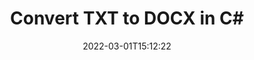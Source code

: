 ---
############################# Static ############################
layout: "auto-gen-conversion"
date: 2022-03-01T15:12:22
draft: false
otherformats: bmp doc docm docx dot dotm dotx epub gif ico jpeg jpg md odt ott pdf png psd rtf tex tif tiff txt xps
breadcrumb: TXT to DOCX in C#

############################# Head ############################
head_title: "TXT to DOCX Converter in C#"
head_description: "Convert TXT to DOCX in .NET using a few lines of code. Use the GroupDocs Document Conversion API to convert over 160 file formats."

############################# Header ############################
title: "Convert TXT to DOCX in C#"
description: "TXT to DOCX conversion with a few lines of .NET code"
bg_image: "https://cms.admin.containerize.com/templates/aspose/App_Themes/V3/images/bg/header1.png"
bg_overlay: false
button:
    enable: true

############################# SubMenu ############################
submenu:
    enable: true

    left:
        img_alt: "GroupDocs.Conversion for .NET"
        image: "https://cms.admin.containerize.com/templates/groupdocs/images/product-logos/90x90-noborder/groupdocs-conversion-net.png"
        product: "GroupDocs.Conversion"
        platform: ".NET"

    

############################# About ############################
about:
    enable: true
    title: "About GroupDocs.Conversion для .NET API"
    content: |
        [GroupDocs.Conversion for .NET](https://products.groupdocs.com/conversion/net/) can be used to convert Microsoft Word, Excel, PowerPoint, PDF, Visio and other formats. GroupDocs.Conversion is a standalone API that is suitable for back-end and internal systems where high performance is required. It does not depend on any software such as Microsoft or Open Office.
    

overview:
    enable: true
    content: |
        Convert your TXT files to DOCX in .NET easily. You can use just a couple of C# code lines in any platform of your choice like - Windows, Linux, macOS.
        You can try TXT to DOCX conversion for free and evaluate conversion results quality.
        Along with simple file conversion scenarios you can try more advanced options for loading source TXT file and for saving output DOCX result. 
        
        For example, for the source TXT file you may use the following load options:

        * auto-detect file format;
        * specify password for protected files (if file format supports it);
        * replace missing fonts to preserve document appearance.
        
        There are also advanced convert options for the DOCX file:

        * convert specific document page or page range;
        * add a watermark to the converted DOCX file.

        Once conversion is completed you can save your DOCX file to the local file path or any third-party storage like FTP, Amazon S3, Google Drive, Dropbox etc.
        Please note - to convert TXT to DOCX there is no need for any additional software installed - like MS Office, Open Office, Adobe Acrobat Reader etc. 


############################# Steps ############################
steps:
    enable: true
    title_left: "Steps to convert TXT to DOCX in C#"
    content_left: |
        [GroupDocs.Conversion](https://products.groupdocs.com/conversion/net/) makes it easy for developers to convert a TXT file to DOCX with a few lines of code.

        * Create an instance of the Converter class and provide the file TXT with the full path
        * Create and set ConvertOptions for DOCX type.
        * Call the Converter.Convert method and pass the full path and format (DOCX) as a parameter
        
    title_right: "System Requirements"
    content_right: |
        Basic conversion with GroupDocs.Conversion for .NET can be done in just a few simple steps. Our APIs are supported on all major platforms and operating systems. Before executing the code below, make sure you have the following prerequisites installed on your system.

        * Operating systems: Microsoft Windows, Linux, MacOS
        * Development environments: Microsoft Visual Studio, Xamarin, MonoDevelop
        * Frameworks: .NET Framework, .NET Standard, .NET Core, Mono
        * Get the latest GroupDocs.Conversion for .NET from [Nuget](https://www.nuget.org/packages/groupdocs.conversion)
        
    code: |
        ```cs
        // Load TXT file
        var converter = new GroupDocs.Conversion.Converter("template.txt");
        // Set conversion parameters for DOCX format
        var convertOptions = converter.GetPossibleConversions()["docx"].ConvertOptions;
        // Convert to DOCX format
        converter.Convert("output.docx", convertOptions);        
        ```
        
demos:
    enable: true
    title: "TXT to DOCX Live Demo"
    content: |
       Convert TXT to DOCX now by visiting the [GroupDocs.Conversion App](https://products.groupdocs.app/conversion/family) website. Online demo has the following advantages
          

more_formats:
    enable: true
    title: "Other supported transformations TXT"
    content: "You can also convert TXT to many other file formats. Please see the list below."
       
       
back_to_top:
    enable: true
---